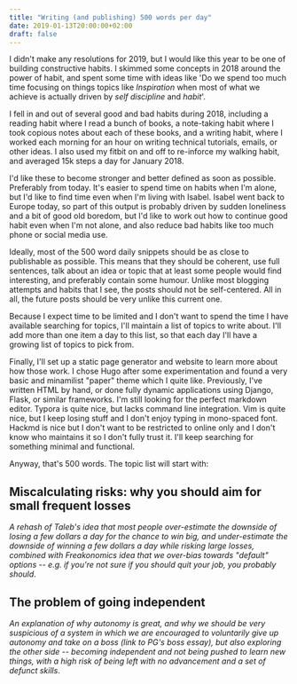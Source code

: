 ```yaml
---
title: "Writing (and publishing) 500 words per day"
date: 2019-01-13T20:00:00+02:00
draft: false
---
```



I didn't make any resolutions for 2019, but I would like this year to be one of building constructive habits. I skimmed some concepts in 2018 around the power of habit, and spent some time with ideas like 'Do we spend too much time focusing on things topics like *Inspiration* when most of what we achieve is actually driven by *self discipline* and *habit*'. 

I fell in and out of several good and bad habits during 2018, including a reading habit where I read a bunch of books, a note-taking habit where I took copious notes about each of these books, and a writing habit, where I worked each morning for an hour on writing technical tutorials, emails, or other ideas. I also used my fitbit on and off to re-inforce my walking habit, and averaged 15k steps a day for January 2018. 

I'd like these to become stronger and better defined as soon as possible. Preferably from today. It's easier to spend time on habits when I'm alone, but I'd like to find time even when I'm living with Isabel. Isabel went back to Europe today, so part of this output is probably driven by sudden loneliness and a bit of good old boredom, but I'd like to work out how to continue good habit even when I'm not alone, and also reduce bad habits like too much phone or social media use.

Ideally, most of the 500 word daily snippets should be as close to publishable as possible. This means that they should be coherent, use full sentences, talk about an idea or topic that at least some people would find interesting, and preferably contain some humour. Unlike most blogging attempts and habits that I see, the posts should not be self-centered. All in all, the future posts should be very unlike this current one.

Because I expect time to be limited and I don't want to spend the time I have available searching for topics, I'll maintain a list of topics to write about. I'll add more than one item a day to this list, so that each day I'll have a growing list of topics to pick from. 

Finally, I'll set up a static page generator and website to learn more about how those work. I chose Hugo after some experimentation and found a very basic and minamilist "paper" theme which I quite like. Previously, I've written HTML by hand, or done fully dynamic applications using Django, Flask, or similar frameworks. I'm still looking for the perfect markdown editor. Typora is quite nice, but lacks command line integration. Vim is quite nice, but I keep losing stuff and I don't enjoy typing in mono-spaced font. Hackmd is nice but I don't want to be restricted to online only and I don't know who maintains it so I don't fully trust it. I'll keep searching for something minimal and functional. 

Anyway, that's 500 words. The topic list will start with:

## Miscalculating risks: why you should aim for small frequent losses
*A rehash of Taleb's idea that most people over-estimate the downside of losing a few dollars a day for the chance to win big, and under-estimate the downside of winning a few dollars a day while risking large losses, combined with Freakonomics idea that we over-bias towards "default" options -- e.g. if you're not sure if you should quit your job, you probably should*.

## The problem of going independent 
*An explanation of why autonomy is great, and why we should be very suspicious of a system in which we are encouraged to voluntarily give up autonomy and take on a boss (link to PG's boss essay), but also exploring the other side -- becoming independent and not being pushed to learn new things, with a high risk of being left with no advancement and a set of defunct skills*.




